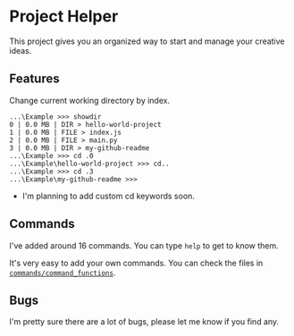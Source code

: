 
# Project Helper

This project gives you an organized way to start and manage your creative ideas.

## Features

Change current working directory by index.

```
...\Example >>> showdir
0 | 0.0 MB | DIR > hello-world-project
1 | 0.0 MB | FILE > index.js
2 | 0.0 MB | FILE > main.py
3 | 0.0 MB | DIR > my-github-readme
...\Example >>> cd .0
...\Example\hello-world-project >>> cd..
...\Example >>> cd .3
...\Example\my-github-readme >>>
```
- I'm planning to add custom cd keywords soon.

## Commands

I've added around 16 commands. 
You can type `help` to get to know them.

It's very easy to add your own commands.
You can check the files in [`commands/command_functions`](https://github.com/m-y-x-i/project-helper-rewrite/tree/main/commands/command_functions).

## Bugs
I'm pretty sure there are a lot of bugs, please let me know if you find any.
